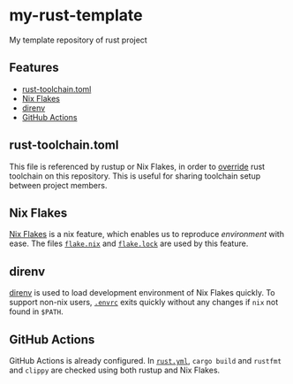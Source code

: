 # my-rust-template

My template repository of rust project

## Features

- [rust-toolchain.toml](#rust-toolchaintoml)
- [Nix Flakes](#nix-flakes)
- [direnv](#direnv)
- [GitHub Actions](#github-actions)

## rust-toolchain.toml

This file is referenced by rustup or Nix Flakes, in order to [override](https://rust-lang.github.io/rustup/overrides.html) rust toolchain on this repository. This is useful for sharing toolchain setup between project members.

## Nix Flakes

[Nix Flakes](https://nixos.wiki/wiki/Flakes) is a nix feature, which enables us to reproduce *environment* with ease. The files [`flake.nix`](./flake.nix) and [`flake.lock`](./flake.lock) are used by this feature.

## direnv

[direnv](https://direnv.net) is used to load development environment of Nix Flakes quickly. To support non-nix users, [`.envrc`](./.envrc) exits quickly without any changes if `nix` not found in `$PATH`.

## GitHub Actions

GitHub Actions is already configured. In [`rust.yml`](./.github/workflows/rust.yml), `cargo build` and `rustfmt` and `clippy` are checked using both rustup and Nix Flakes.

